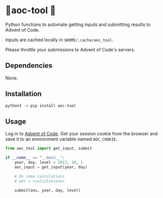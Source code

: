 # 🎄aoc-tool 🎁

Python functions to automate getting inputs and submitting results to Advent of Code. 

Inputs are cached locally in `$HOME/.cache/aoc_tool`. 

Please throttle your submissions to Advent of Code's servers.

## Dependencies

None.

## Installation

```bash
python3 -m pip install aoc-tool
```

## Usage

Log in to [Advent of Code](https://adventofcode.com). Get your session cookie from the browser and save it to an environment variable named `AOC_COOKIE`.

```python
from aoc_tool import get_input, submit

if __name__ == "__main__":
    year, day, level = 2022, 10, 1
    aoc_input = get_input(year, day)

    # Do some calculations
    # ans = <calculations>

    submit(ans, year, day, level)
```
